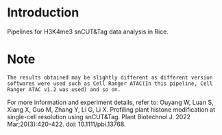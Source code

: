 
# Introduction

Pipelines for H3K4me3 snCUT&Tag data analysis in Rice.




# Note

    The results obtained may be slightly different as different version softwares were used such as Cell Ranger ATAC(In this pipeline, Cell Ranger ATAC v1.2 was used) and so on.
    
For more information and experiment details, refer to: 
    Ouyang W, Luan S, Xiang X, Guo M, Zhang Y, Li G, Li X. Profiling plant histone modification at single-cell resolution using snCUT&Tag. Plant Biotechnol J. 2022 Mar;20(3):420-422. doi: 10.1111/pbi.13768.
    
    
    
